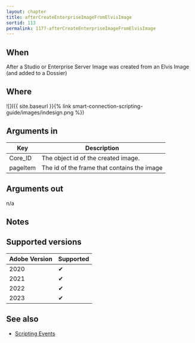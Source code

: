 ```yaml
---
layout: chapter
title: afterCreateEnterpriseImageFromElvisImage
sortid: 113
permalink: 1177-afterCreateEnterpriseImageFromElvisImage
---
```


## When

After a Studio or Enterprise Server Image was created from an Elvis Image (and added to a Dossier)

## Where

![]({{ site.baseurl }}{% link smart-connection-scripting-guide/images/indesign.png %})

## Arguments in

| Key      | Description                                 |
| -------- | ------------------------------------------- |
| Core_ID  | The object id of the created image.         |
| pageItem | The id of the frame that contains the image |

## Arguments out

n/a

## Notes

## Supported versions

| Adobe Version | Supported |
| ------------- | --------- |
| 2020          | ✔         |
| 2021          | ✔         |
| 2022          | ✔         |
| 2023          | ✔         |

## See also

- [Scripting Events](./index.md)

